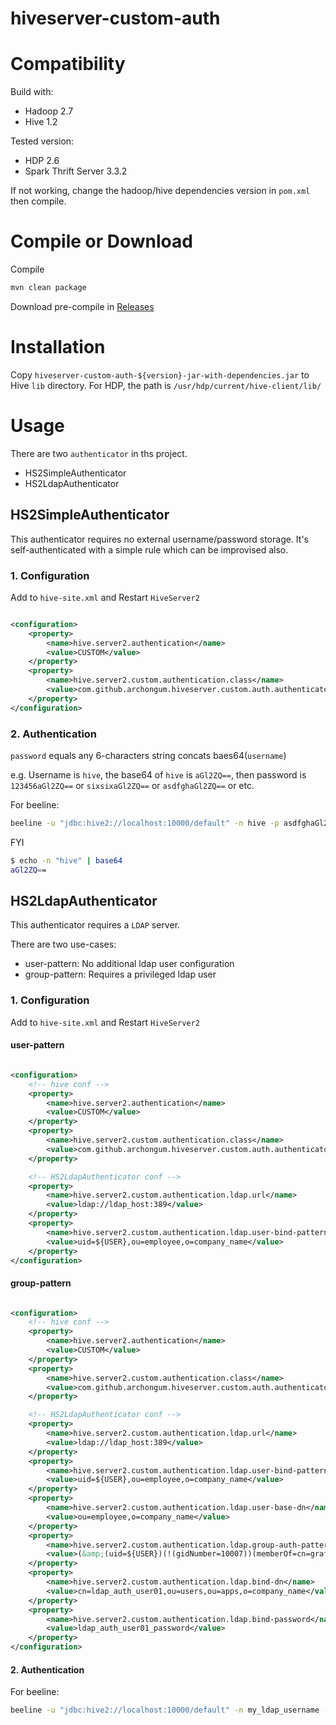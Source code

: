 # hiveserver-custom-auth

# Compatibility

Build with:

- Hadoop 2.7
- Hive 1.2

Tested version:

- HDP 2.6
- Spark Thrift Server 3.3.2

If not working, change the hadoop/hive dependencies version in `pom.xml` then compile.

# Compile or Download

Compile

```bash
mvn clean package
```

Download pre-compile in [Releases](https://github.com/archongum/hiveserver-custom-auth/releases)

# Installation

Copy `hiveserver-custom-auth-${version}-jar-with-dependencies.jar` to Hive `lib` directory.
For HDP, the path is `/usr/hdp/current/hive-client/lib/`

# Usage

There are two `authenticator` in ths project.

- HS2SimpleAuthenticator
- HS2LdapAuthenticator

## HS2SimpleAuthenticator

This authenticator requires no external username/password storage.
It's self-authenticated with a simple rule which can be improvised also.

### 1. Configuration

Add to `hive-site.xml` and Restart `HiveServer2`

```xml

<configuration>
    <property>
        <name>hive.server2.authentication</name>
        <value>CUSTOM</value>
    </property>
    <property>
        <name>hive.server2.custom.authentication.class</name>
        <value>com.github.archongum.hiveserver.custom.auth.authenticator.HS2SimpleAuthenticator</value>
    </property>
</configuration>
```

### 2. Authentication

`password` equals any 6-characters string concats baes64(`username`)

e.g. Username is `hive`, the base64 of `hive` is `aGl2ZQ==`, then password is `123456aGl2ZQ==` or `sixsixaGl2ZQ==` or `asdfghaGl2ZQ==` or etc.

For beeline:

```bash
beeline -u "jdbc:hive2://localhost:10000/default" -n hive -p asdfghaGl2ZQ==
```

FYI

```bash
$ echo -n "hive" | base64
aGl2ZQ==
```

## HS2LdapAuthenticator

This authenticator requires a `LDAP` server.

There are two use-cases:

- user-pattern:  No additional ldap user configuration
- group-pattern: Requires a privileged ldap user

### 1. Configuration

Add to `hive-site.xml` and Restart `HiveServer2`

#### user-pattern

```xml

<configuration>
    <!-- hive conf -->
    <property>
        <name>hive.server2.authentication</name>
        <value>CUSTOM</value>
    </property>
    <property>
        <name>hive.server2.custom.authentication.class</name>
        <value>com.github.archongum.hiveserver.custom.auth.authenticator.HS2LdapAuthenticator</value>
    </property>

    <!-- HS2LdapAuthenticator conf -->
    <property>
        <name>hive.server2.custom.authentication.ldap.url</name>
        <value>ldap://ldap_host:389</value>
    </property>
    <property>
        <name>hive.server2.custom.authentication.ldap.user-bind-pattern</name>
        <value>uid=${USER},ou=employee,o=company_name</value>
    </property>
</configuration>
```

#### group-pattern

```xml

<configuration>
    <!-- hive conf -->
    <property>
        <name>hive.server2.authentication</name>
        <value>CUSTOM</value>
    </property>
    <property>
        <name>hive.server2.custom.authentication.class</name>
        <value>com.github.archongum.hiveserver.custom.auth.authenticator.HS2LdapAuthenticator</value>
    </property>

    <!-- HS2LdapAuthenticator conf -->
    <property>
        <name>hive.server2.custom.authentication.ldap.url</name>
        <value>ldap://ldap_host:389</value>
    </property>
    <property>
        <name>hive.server2.custom.authentication.ldap.user-bind-pattern</name>
        <value>uid=${USER},ou=employee,o=company_name</value>
    </property>
    <property>
        <name>hive.server2.custom.authentication.ldap.user-base-dn</name>
        <value>ou=employee,o=company_name</value>
    </property>
    <property>
        <name>hive.server2.custom.authentication.ldap.group-auth-pattern</name>
        <value>(&amp;(uid=${USER})(!(gidNumber=10007))(memberOf=cn=grafana,ou=groups,ou=apps,o=company_name))</value>
    </property>
    <property>
        <name>hive.server2.custom.authentication.ldap.bind-dn</name>
        <value>cn=ldap_auth_user01,ou=users,ou=apps,o=company_name</value>
    </property>
    <property>
        <name>hive.server2.custom.authentication.ldap.bind-password</name>
        <value>ldap_auth_user01_password</value>
    </property>
</configuration>
```

#### 2. Authentication

For beeline:

```bash
beeline -u "jdbc:hive2://localhost:10000/default" -n my_ldap_username -p my_ldap_password
```
